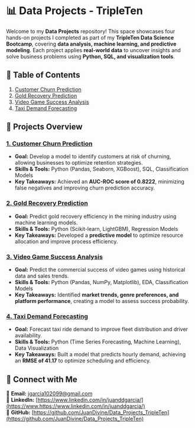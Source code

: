 # 📊 Data Projects - TripleTen

Welcome to my **Data Projects** repository! This space showcases four hands-on projects I completed as part of my **TripleTen Data Science Bootcamp**, covering **data analysis, machine learning, and predictive modeling**. Each project applies **real-world data** to uncover insights and solve business problems using **Python, SQL, and visualization tools**.

## 📖 Table of Contents
1. [Customer Churn Prediction](#1-customer-churn-prediction)  
2. [Gold Recovery Prediction](#2-gold-recovery-prediction)  
3. [Video Game Success Analysis](#3-video-game-success-analysis)  
4. [Taxi Demand Forecasting](#4-taxi-demand-forecasting)  


## 📂 Projects Overview  

### [1. Customer Churn Prediction](https://github.com/JuanDivine/Data_Projects_TripleTen/tree/main/Custumer_Churn_Prediction)  
- **Goal:** Develop a model to identify customers at risk of churning, allowing businesses to optimize retention strategies.  
- **Skills & Tools:** Python (Pandas, Seaborn, XGBoost), SQL, Classification Models  
- **Key Takeaways:** Achieved an **AUC-ROC score of 0.8222**, minimizing false negatives and improving churn prediction accuracy.  

### [2. Gold Recovery Prediction](https://github.com/JuanDivine/Data_Projects_TripleTen/tree/main/Gold_Recovery_Prediction)  
- **Goal:** Predict gold recovery efficiency in the mining industry using machine learning models.  
- **Skills & Tools:** Python (Scikit-learn, LightGBM), Regression Models  
- **Key Takeaways:** Developed a **predictive model** to optimize resource allocation and improve process efficiency.  

### [3. Video Game Success Analysis](https://github.com/JuanDivine/Data_Projects_TripleTen/tree/main/Video_Game_Success_Analysis)  
- **Goal:** Predict the commercial success of video games using historical data and sales trends.  
- **Skills & Tools:** Python (Pandas, NumPy, Matplotlib), EDA, Classification Models  
- **Key Takeaways:** Identified **market trends, genre preferences, and platform performance**, creating a model to assess success probability.  

### [4. Taxi Demand Forecasting](https://github.com/JuanDivine/Data_Projects_TripleTen/tree/main/Taxi_Demand_Forecasting)  
- **Goal:** Forecast taxi ride demand to improve fleet distribution and driver availability.  
- **Skills & Tools:** Python (Time Series Forecasting, Machine Learning), Data Visualization  
- **Key Takeaways:** Built a model that predicts hourly demand, achieving an **RMSE of 41.17** to optimize scheduling and efficiency.  


## 🔗 Connect with Me
📧 **Email:** jgarcia102099@gmail.com  
🔗 **LinkedIn:** [https://www.linkedin.com/in/juanddgarcia/](https://www.https://www.linkedin.com/in/juanddgarcia/)  
🔗 **GitHub:** [https://github.com/JuanDivine/Data_Projects_TripleTen](https://github.com/JuanDivine/Data_Projects_TripleTen)  


